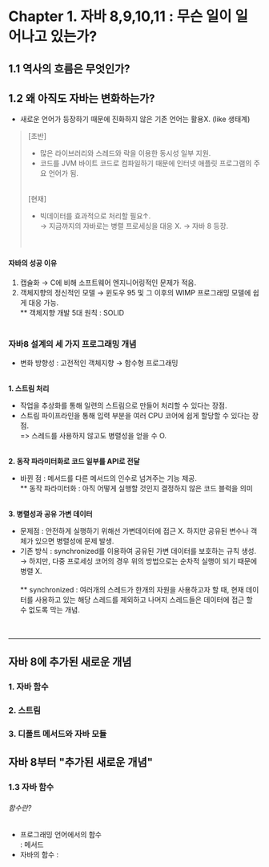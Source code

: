 # Chapter 1. 자바 8,9,10,11 : 무슨 일이 일어나고 있는가?

## 1.1 역사의 흐름은 무엇인가?


## 1.2 왜 아직도 자바는 변화하는가?
- 새로운 언어가 등장하기 때문에 진화하지 않은 기존 언어는 활용X. (like 생태계)<br>

> [초반] <br>
  > - 많은 라이브러리와 스레드와 락을 이용한 동시성 일부 지원. <br>
  > - 코드를 JVM 바이트 코드로 컴파일하기 때문에 인터넷 애플릿 프로그램의 주요 언어가 됨. <br><br>
>
> [현재] <br>
  > - 빅데이터를 효과적으로 처리할 필요↑. <br>
  > → 지금까지의 자바로는 병렬 프로세싱을 대응 X. → 자바 8 등장. <br><br><br>

  #### 자바의 성공 이유
  1. 캡슐화 → C에 비해 소프트웨어 엔지니어링적인 문제가 적음.
  2. 객체지향의 정신적인 모델 → 윈도우 95 및 그 이후의 WIMP 프로그래밍 모델에 쉽게 대응 가능. <br>
    ** 객체지향 개발 5대 원칙 : SOLID <br><br>


### 자바8 설계의 세 가지 프로그래밍 개념
- 변화 방향성 : 고전적인 객체지향 → 함수형 프로그래밍 <br><br>

**1. 스트림 처리 <br>**
   - 작업을 추상화를 통해 일련의 스트림으로 만들어 처리할 수 있다는 장점. <br>
   - 스트림 파이프라인을 통해 입력 부분을 여러 CPU 코어에 쉽게 할당할 수 있다는 장점.<br>
    => 스레드를 사용하지 않고도 병렬성을 얻을 수 O. <br><br>
    
**2. 동작 파라미터화로 코드 일부를 API로 전달** <br>
  - 바뀐 점 : 메서드를 다른 메서드의 인수로 넘겨주는 기능 제공. <br>
  ** 동작 파라미터화 : 아직 어떻게 실행할 것인지 결정하지 않은 코드 블럭을 의미<br><br>
  
**3. 병렬성과 공유 가변 데이터** <br>
  - 문제점 : 안전하게 실행하기 위해선 가변데이터에 접근 X. 하지만 공유된 변수나 객체가 있으면 병렬성에 문제 발생.
  - 기존 방식 : synchronized를 이용하여 공유된 가변 데이터를 보호하는 규칙 생성. <br>
    → 하지만, 다중 프로세싱 코어의 경우 위의 방법으로는 순차적 실행이 되기 때문에 병렬 X. <br><br>
    ** synchronized : 여러개의 스레드가 한개의 자원을 사용하고자 할 때, 현재 데이터를 사용하고 있는 해당 스레드를 제외하고 나머지 스레드들은 데이터에 접근 할 수 없도록 막는 개념. <br><br><br>

---
## 자바 8에 추가된 새로운 개념
### 1. 자바 함수


### 2. 스트림



### 3. 디폴트 메서드와 자바 모듈


## 자바 8부터 "추가된 새로운 개념"
### 1.3 자바 함수 <br>
###### 함수란?
- 프로그래밍 언어에서의 함수 <br>
: 메서드
- 자바의 함수
: 

